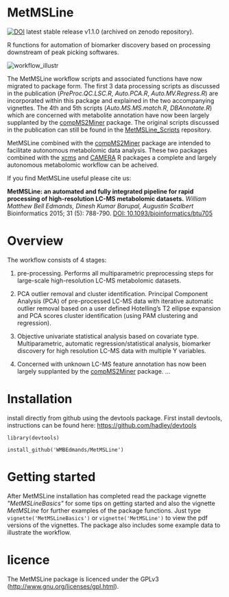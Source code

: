MetMSLine
=========

[![DOI](https://zenodo.org/badge/14743752.svg)](https://zenodo.org/badge/latestdoi/14743752) latest stable release v1.1.0 (archived on zenodo repository). 

R functions for automation of biomarker discovery based on processing downstream of peak picking softwares.

![workflow_illustr](https://www.ncbi.nlm.nih.gov/pmc/articles/PMC4341062/bin/btu705f1p.jpg)

The MetMSLine workflow scripts and associated functions have now migrated to package form. The first 3 data processing scripts as discussed in the publication (*PreProc.QC.LSC.R*, *Auto.PCA.R*, *Auto.MV.Regress.R*) are incorporated within this package and explained in the two accompanying vignettes. The 4th and 5th scripts (*Auto.MS.MS.match.R*, *DBAnnotate.R*) which are concerned with metabolite annotation have now been largely supplanted by the [compMS2Miner](https://github.com/WMBEdmands/compMS2Miner) package. The original scripts discussed in the publication can still be found in the [MetMSLine_Scripts](https://github.com/WMBEdmands/MetMSLine_Scripts) repository.

MetMSLine combined with the [compMS2Miner](https://github.com/WMBEdmands/compMS2Miner) package are intended to facilitate autonomous metabolomic data analysis. These two packages combined with the [xcms](https://bioconductor.org/packages/release/bioc/html/xcms.html) and [CAMERA](https://bioconductor.org/packages/release/bioc/html/CAMERA.html) R packages a complete and largely autonomous metabolomic workflow can be acheived.

If you find MetMSLine useful please cite us:

**MetMSLine: an automated and fully integrated pipeline for rapid processing of high-resolution LC-MS metabolomic datasets.**
*William Matthew Bell Edmands, Dinesh Kumar Barupal, Augustin Scalbert*
Bioinformatics 2015; 31 (5): 788-790.
[DOI: 10.1093/bioinformatics/btu705](https://doi.org/10.1093/bioinformatics/btu705) 

Overview
===============

The workflow consists of 4 stages:

1. pre-processing. Performs all multiparametric preprocessing steps for large-scale high-resolution LC-MS metabolomic datasets.

2. PCA outlier removal and cluster identification. Principal Component Analysis (PCA) of pre-processed LC-MS data with iterative automatic outlier removal based on a user defined Hotelling’s T2 ellipse expansion
and PCA scores cluster identification (using PAM clustering and regression).

3. Objective univariate statistical analysis based on covariate type.
Multiparametric, automatic regression/statistical analysis, biomarker discovery for high resolution LC-MS data with multiple Y variables. 

4. Concerned with unknown LC-MS feature annotation has now been largely supplanted by the [compMS2Miner](https://github.com/WMBEdmands/compMS2Miner) package.
...

Installation
==============
install directly from github using the devtools package. First install devtools,
instructions can be found here: https://github.com/hadley/devtools

```
library(devtools)

install_github('WMBEdmands/MetMSLine')
```

Getting started
===============

After MetMSLine installation has completed read the package vignette *"MetMSLineBasics"*
for some tips on getting started and also the vignette *MetMSLine* for further
examples of the package functions. 
Just type ```vignette('MetMSLineBasics')``` or ```vignette('MetMSLine')``` to view
the pdf versions of the vignettes.
The package also includes some example data to illustrate the workflow. 


licence
=============
The MetMSLine package is licenced under the GPLv3 (http://www.gnu.org/licenses/gpl.html).
